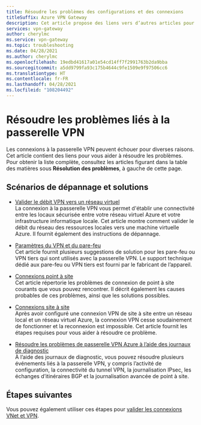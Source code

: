 ```yaml
---
title: Résoudre les problèmes des configurations et des connexions
titleSuffix: Azure VPN Gateway
description: Cet article propose des liens vers d’autres articles pour vous aider à résoudre les problèmes de configuration et de connexion de votre passerelle VPN et à valider le débit.
services: vpn-gateway
author: cherylmc
ms.service: vpn-gateway
ms.topic: troubleshooting
ms.date: 04/28/2021
ms.author: cherylmc
ms.openlocfilehash: 19edbd41617a01e54cd14ff7f2991763b2da9bba
ms.sourcegitcommit: a5dd9799fa93c175b4644c9fe1509e9f97506cc6
ms.translationtype: HT
ms.contentlocale: fr-FR
ms.lasthandoff: 04/28/2021
ms.locfileid: "108204492"
---
```

# <a name="troubleshoot-vpn-gateway"></a>Résoudre les problèmes liés à la passerelle VPN

Les connexions à la passerelle VPN peuvent échouer pour diverses raisons. Cet article contient des liens pour vous aider à résoudre les problèmes. Pour obtenir la liste complète, consultez les articles figurant dans la table des matières sous **Résolution des problèmes**, à gauche de cette page.

## <a name="troubleshooting-scenarios-and-solutions"></a>Scénarios de dépannage et solutions

* [Valider le débit VPN vers un réseau virtuel](vpn-gateway-validate-throughput-to-vnet.md)<br>La connexion à la passerelle VPN vous permet d'établir une connectivité entre les locaux sécurisée entre votre réseau virtuel Azure et votre infrastructure informatique locale. Cet article montre comment valider le débit du réseau des ressources locales vers une machine virtuelle Azure. Il fournit également des instructions de dépannage.

* [Paramètres du VPN et du pare-feu](vpn-gateway-third-party-settings.md)<br>Cet article fournit plusieurs suggestions de solution pour les pare-feu ou VPN tiers qui sont utilisés avec la passerelle VPN. Le support technique dédié aux pare-feu ou VPN tiers est fourni par le fabricant de l’appareil.

* [Connexions point à site](vpn-gateway-troubleshoot-vpn-point-to-site-connection-problems.md)<br>Cet article répertorie les problèmes de connexion de point à site courants que vous pouvez rencontrer. Il décrit également les causes probables de ces problèmes, ainsi que les solutions possibles.

* [Connexions site à site](vpn-gateway-troubleshoot-site-to-site-cannot-connect.md)<br>Après avoir configuré une connexion VPN de site à site entre un réseau local et un réseau virtuel Azure, la connexion VPN cesse soudainement de fonctionner et la reconnexion est impossible. Cet article fournit les étapes requises pour vous aider à résoudre ce problème.

* [Résoudre les problèmes de passerelle VPN Azure à l’aide des journaux de diagnostic](troubleshoot-vpn-with-azure-diagnostics.md)<br>À l’aide des journaux de diagnostic, vous pouvez résoudre plusieurs événements liés à la passerelle VPN, y compris l’activité de configuration, la connectivité du tunnel VPN, la journalisation IPsec, les échanges d’itinéraires BGP et la journalisation avancée de point à site. 

## <a name="next-steps"></a>Étapes suivantes

Vous pouvez également utiliser ces étapes pour [valider les connexions VNet et VPN](https://support.microsoft.com/help/4032151/configuring-and-validating-vnet-or-vpn-connections).
